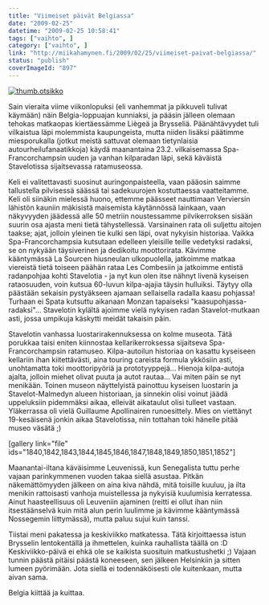 ```yaml
---
title: "Viimeiset päivät Belgiassa"
date: "2009-02-25"
datetime: "2009-02-25 10:58:41"
tags: ["vaihto", ]
category: ["vaihto", ]
link: "http://miikahamynen.fi/2009/02/25/viimeiset-paivat-belgiassa/"
status: "publish"
coverImageId: "897"
---
```


[![](/uploads/2009/02/thumb.otsikko.jpg "thumb.otsikko")](http://miikahamynen.fi/2009/02/25/viimeiset-paivat-belgiassa/thumb-otsikko/)

Sain vieraita viime viikonlopuksi (eli vanhemmat ja pikkuveli tulivat käymään) näin Belgia-loppuajan kunniaksi, ja pääsin jälleen olemaan tehokas matkaopas kiertäessämme Liègeä ja Brysseliä. Päänähtävyydet tuli vilkaistua läpi molemmista kaupungeista, mutta niiden lisäksi päätimme miesporukalla (jotkut meistä sattuvat olemaan tietynlaisia autourheilufanaatikkoja) käydä maanantaina 23.2. vilkaisemassa Spa-Francorchampsin uuden ja vanhan kilparadan läpi, sekä käväistä Stavelotissa sijaitsevassa ratamuseossa.

Keli ei valitettavasti suosinut auringonpaisteella, vaan pääosin saimme tallustella pilvisessä säässä tai sadekuurojen kostuttaessa vaatteitamme. Keli oli siinäkin mielessä huono, ettemme päässeet nauttimaan Verviersin lähistön kauniin mäkisistä maisemista käytännössä lainkaan, vaan näkyvyyden jäädessä alle 50 metriin noustessamme pilvikerroksen sisään suurin osa ajasta meni tietä tähystellessä. Varsinainen rata oli suljettu aitojen taakse; ajat, jolloin yleinen tie kulki sen läpi, ovat nykyisin historiaa. Vaikka Spa-Francorchampsia kutsutaan edelleen yleisille teille vedetyksi radaksi, se on nykyään täysiverinen ja dedikoitu moottorirata. Kävimme kääntymässä La Sourcen hiusneulan ulkopuolella, jatkoimme matkaa viereistä tietä toiseen päähän rataa Les Combesiin ja jatkoimme entistä radanpohjaa kohti Stavelotia - ja nyt kun olen itse nähnyt livenä kyseisen rataosuuden, voin kutsua 60-luvun kilpa-ajajia täysin hulluiksi. Täytyy olla päästään sekaisin pystyäkseen ajamaan sellaisella radalla kaasu pohjassa! Turhaan ei Spata kutsuttu aikanaan Monzan tapaiseksi "kaasupohjassa-radaksi"... Stavelotin kylältä ajoimme vielä nykyisen radan Stavelot-mutkaan asti, jossa umpikuja käskytti meidät takaisin päin.

Stavelotin vanhassa luostarirakennuksessa on kolme museota. Tätä porukkaa taisi eniten kiinnostaa kellarikerroksessa sijaitseva Spa-Francorchampsin ratamuseo. Kilpa-autoilun historiaa on kasattu kyseiseen kellariin ihan kiitettävästi, aina touring careista formula ykkösiin asti, unohtamatta toki moottoripyöriä ja prototyyppejä... Hienoja kilpa-autoja ajalta, jolloin miehet olivat puuta ja autot rautaa... Vai miten päin se nyt menikään. Toinen museon näyttelyistä painottuu kyseisen luostarin ja Stavelot-Malmedyn alueen historiaan, ja sinnekin olisi voinut jäädä uppeluksiin pidemmäksi aikaa, elleivät aikataulut olisi tulleet vastaan. Yläkerrassa oli vielä Guillaume Apollinairen runoesittely. Mies on viettänyt 19-kesäisenä jonkin aikaa Stavelotissa, niin tottahan toki hänelle pitää museo väsätä ;)

\[gallery link="file" ids="1840,1842,1843,1844,1845,1846,1847,1848,1849,1850,1851,1852"\]

Maanantai-iltana käväisimme Leuvenissä, kun Senegalista tuttu perhe vajaan parinkymmenen vuoden takaa siellä asustaa. Pitkän näkemättömyyden jälkeen on aina kiva nähdä, mitä toisille kuuluu, ja ilta menikin rattoisasti vanhoja muistellessa ja nykyisiä kuulumisia kerratessa. Ainut haasteellisuus oli Leuveniin ajaminen (reitti ei ollut ihan niin itsestäänselvä kuin mitä alun perin luulimme ja kävimme kääntymässä Nossegemin liittymässä), mutta paluu sujui kuin tanssi.

Tiistai meni pakatessa ja keskiviikko matkatessa. Tätä kirjoittaessa istun Brysselin lentokentällä ja ihmettelen, kuinka rauhallista täällä on :D Keskiviikko-päivä ei ehkä ole se kaikista suosituin matkustushetki ;) Vajaan tunnin päästä pitäisi päästä koneeseen, sen jälkeen Helsinkiin ja sitten lumeen pyörimään. Jota siellä ei todennäköisesti ole kuitenkaan, mutta aivan sama.

Belgia kiittää ja kuittaa.

